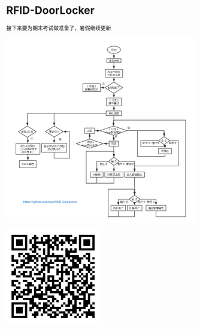# RFID-DoorLocker

接下来要为期末考试做准备了，暑假继续更新

![SystemFlowChart](https://github.com/lwxyl/RFID-DoorLocker/blob/master/SystemFlowChart_v0.1.png "SystemFlowChart_v0.1")

![DemoVideo](https://github.com/lwxyl/RFID-DoorLocker/blob/master/%E6%BC%94%E7%A4%BA%E8%A7%86%E9%A2%91.png "DemoVideo_v0.1 https://www.bilibili.com/video/av25239370")
